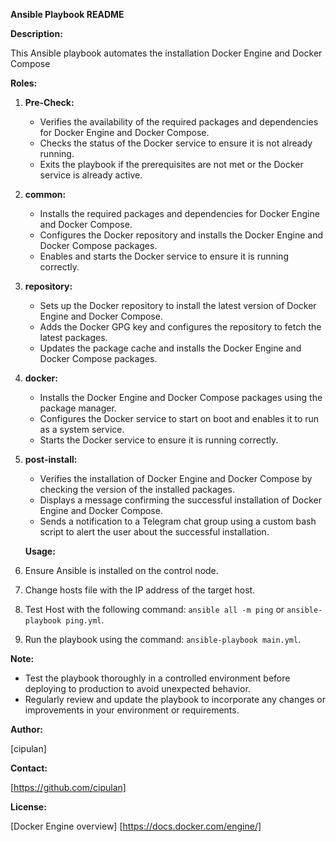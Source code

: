**Ansible Playbook README**

**Description:**

This Ansible playbook automates the installation Docker Engine and Docker Compose

**Roles:**

1. **Pre-Check:**

   - Verifies the availability of the required packages and dependencies for Docker Engine and Docker Compose.
   - Checks the status of the Docker service to ensure it is not already running.
   - Exits the playbook if the prerequisites are not met or the Docker service is already active.

2. **common:**

   - Installs the required packages and dependencies for Docker Engine and Docker Compose.
   - Configures the Docker repository and installs the Docker Engine and Docker Compose packages.
   - Enables and starts the Docker service to ensure it is running correctly.

3. **repository:**

   - Sets up the Docker repository to install the latest version of Docker Engine and Docker Compose.
   - Adds the Docker GPG key and configures the repository to fetch the latest packages.
   - Updates the package cache and installs the Docker Engine and Docker Compose packages.

4. **docker:**

   - Installs the Docker Engine and Docker Compose packages using the package manager.
   - Configures the Docker service to start on boot and enables it to run as a system service.
   - Starts the Docker service to ensure it is running correctly.

5. **post-install:**

   - Verifies the installation of Docker Engine and Docker Compose by checking the version of the installed packages.
   - Displays a message confirming the successful installation of Docker Engine and Docker Compose.
   - Sends a notification to a Telegram chat group using a custom bash script to alert the user about the successful installation.

   **Usage:**

6. Ensure Ansible is installed on the control node.
7. Change hosts file with the IP address of the target host.
8. Test Host with the following command: `ansible all -m ping` or `ansible-playbook ping.yml`.
9. Run the playbook using the command: `ansible-playbook main.yml`.

**Note:**

- Test the playbook thoroughly in a controlled environment before deploying to production to avoid unexpected behavior.
- Regularly review and update the playbook to incorporate any changes or improvements in your environment or requirements.

**Author:**

[cipulan]

**Contact:**

[https://github.com/cipulan]

**License:**

[Docker Engine overview]
[https://docs.docker.com/engine/]
